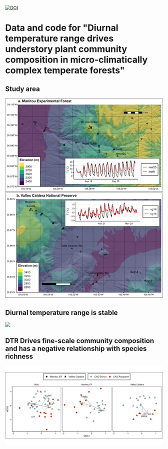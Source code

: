 

[![DOI](https://zenodo.org/badge/DOI/10.5281/zenodo.14768076.svg)](https://doi.org/10.5281/zenodo.14768076)



# Data and code for "Diurnal temperature range drives understory plant community composition in micro-climatically complex temperate forests"

## Study area

![](out/map_w_inset.png)


## Diurnal temperature range is stable

![](out/figure2_dtr_vs.png)

## DTR Drives fine-scale community composition and has a negative relationship with species richness

![](out/nmds_3pan.png)
